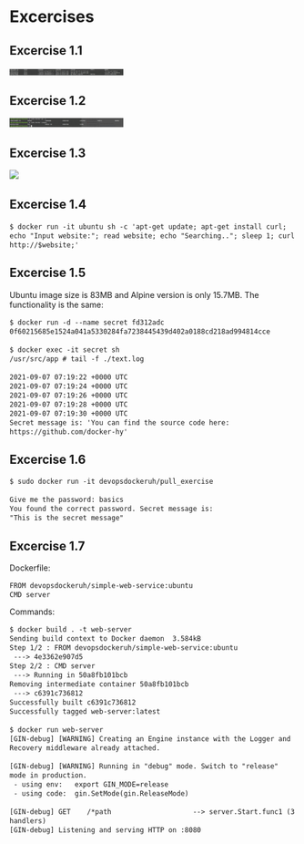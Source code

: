 # Excercises 

## Excercise 1.1

<img src="https://github.com/StrappedGlint13/devops-with-docker/blob/main/images/1.1.png" width="200">

## Excercise 1.2

<img src="https://github.com/StrappedGlint13/devops-with-docker/blob/main/images/1.2.png" width="200">

## Excercise 1.3

<img src="hhttps://github.com/StrappedGlint13/devops-with-docker/blob/main/images/1.3.png" width="200">

## Excercise 1.4

```
$ docker run -it ubuntu sh -c 'apt-get update; apt-get install curl; echo "Input website:"; read website; echo "Searching.."; sleep 1; curl http://$website;'
```

## Excercise 1.5

Ubuntu image size is 83MB and Alpine version is only 15.7MB. The functionality is the same:

```
$ docker run -d --name secret fd312adc
0f60215685e1524a041a5330284fa7238445439d402a0188cd218ad994814cce

$ docker exec -it secret sh
/usr/src/app # tail -f ./text.log

2021-09-07 07:19:22 +0000 UTC
2021-09-07 07:19:24 +0000 UTC
2021-09-07 07:19:26 +0000 UTC
2021-09-07 07:19:28 +0000 UTC
2021-09-07 07:19:30 +0000 UTC
Secret message is: 'You can find the source code here: https://github.com/docker-hy'
```

## Excercise 1.6

```
$ sudo docker run -it devopsdockeruh/pull_exercise

Give me the password: basics
You found the correct password. Secret message is:
"This is the secret message"
```

## Excercise 1.7

Dockerfile:

```
FROM devopsdockeruh/simple-web-service:ubuntu
CMD server
```

Commands:

```
$ docker build . -t web-server
Sending build context to Docker daemon  3.584kB
Step 1/2 : FROM devopsdockeruh/simple-web-service:ubuntu
 ---> 4e3362e907d5
Step 2/2 : CMD server
 ---> Running in 50a8fb101bcb
Removing intermediate container 50a8fb101bcb
 ---> c6391c736812
Successfully built c6391c736812
Successfully tagged web-server:latest

$ docker run web-server
[GIN-debug] [WARNING] Creating an Engine instance with the Logger and Recovery middleware already attached.

[GIN-debug] [WARNING] Running in "debug" mode. Switch to "release" mode in production.
 - using env:	export GIN_MODE=release
 - using code:	gin.SetMode(gin.ReleaseMode)

[GIN-debug] GET    /*path                    --> server.Start.func1 (3 handlers)
[GIN-debug] Listening and serving HTTP on :8080

```


